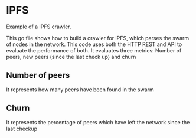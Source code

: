 # IPFS
Example of a IPFS crawler. 

This go file shows how to build a crawler for IPFS, which parses the swarm of nodes in the network. This code uses both the HTTP REST and API to evaluate the performance of both. It evaluates three metrics: Number of peers, new peers (since the last check up) and churn

## Number of peers
It represents how many peers have been found in the swarm

## Churn
It represents the percentage of peers which have left the network since the last checkup
